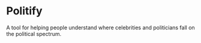 # Politify

A tool for helping people understand where celebrities and politicians fall on the political spectrum.
